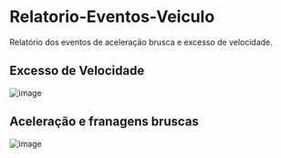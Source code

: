 # Relatorio-Eventos-Veiculo
Relatório dos eventos de aceleração brusca e excesso de velocidade. 

## Excesso de Velocidade
![image](https://github.com/PenseJoyce/Relatorio-Eventos-Veiculo/assets/77034969/f5209e27-7b35-4257-96b0-8c04d0e85e2f)


## Aceleração e franagens bruscas
![image](https://github.com/PenseJoyce/Relatorio-Eventos-Veiculo/assets/77034969/2423c1c8-2e60-4512-9907-db54e0979390)

